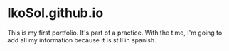 # IkoSol.github.io
This is my first portfolio. It's part of a practice. With the time, I'm going to add all my information because it is still in spanish.

